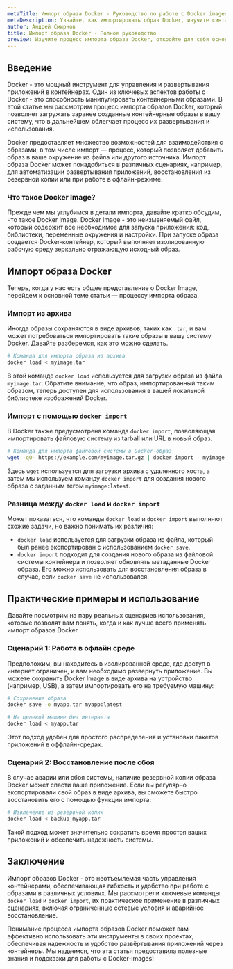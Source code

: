 ```yaml
---
metaTitle: Импорт образа Docker - Руководство по работе с Docker images
metaDescription: Узнайте, как импортировать образ Docker, изучите синтаксис и особенности этого процесса, чтобы эффективно управлять контейнерами
author: Андрей Смирнов
title: Импорт образа Docker - Полное руководство
preview: Изучите процесс импорта образа Docker, откройте для себя основные команды и сценарии, с которыми сталкиваются разработчики. Пошаговые пояснения и примеры помогут вам освоить импорт образов.
---
```


## Введение

Docker - это мощный инструмент для управления и развертывания приложений в контейнерах. Один из ключевых аспектов работы с Docker - это способность манипулировать контейнерными образами. В этой статье мы рассмотрим процесс импорта образов Docker, который позволяет загружать заранее созданные контейнерные образы в вашу систему, что в дальнейшем облегчает процесс их развертывания и использования.

Docker предоставляет множество возможностей для взаимодействия с образами, в том числе импорт — процесс, который позволяет добавить образ в ваше окружение из файла или другого источника. Импорт образа Docker может понадобиться в различных сценариях, например, для автоматизации развертывания приложений, восстановления из резервной копии или при работе в офлайн-режиме.

### Что такое Docker Image?

Прежде чем мы углубимся в детали импорта, давайте кратко обсудим, что такое Docker Image. Docker Image - это неизменяемый файл, который содержит все необходимое для запуска приложения: код, библиотеки, переменные окружения и настройки. При запуске образа создается Docker-контейнер, который выполняет изолированную рабочую среду зеркально отражающую исходный образ.

## Импорт образа Docker

Теперь, когда у нас есть общее представление о Docker Image, перейдем к основной теме статьи — процессу импорта образа.

### Импорт из архива

Иногда образы сохраняются в виде архивов, таких как `.tar`, и вам может потребоваться импортировать такие образы в вашу систему Docker. Давайте разберемся, как это можно сделать.

```bash
# Команда для импорта образа из архива
docker load < myimage.tar
```

В этой команде `docker load` используется для загрузки образа из файла `myimage.tar`. Обратите внимание, что образ, импортированный таким образом, теперь доступен для использования в вашей локальной библиотеке изображений Docker.

### Импорт с помощью `docker import`

В Docker также предусмотрена команда `docker import`, позволяющая импортировать файловую систему из tarball или URL в новый образ.

```bash
# Команда для импорта файловой системы в Docker-образ
wget -qO- https://example.com/myimage.tar.gz | docker import - myimage:latest
```

Здесь `wget` используется для загрузки архива с удаленного хоста, а затем мы используем команду `docker import` для создания нового образа с заданным тегом `myimage:latest`.

### Разница между `docker load` и `docker import`

Может показаться, что команды `docker load` и `docker import` выполняют схожие задачи, но важно понимать их различия:

- `docker load` используется для загрузки образа из файла, который был ранее экспортирован с использованием `docker save`.
- `docker import` подходит для создания нового образа из файловой системы контейнера и позволяет обновлять метаданные Docker образа. Его можно использовать для восстановления образа в случае, если `docker save` не использовался.

## Практические примеры и использование

Давайте посмотрим на пару реальных сценариев использования, которые позволят вам понять, когда и как лучше всего применять импорт образов Docker.

### Сценарий 1: Работа в офлайн среде

Предположим, вы находитесь в изолированной среде, где доступ в интернет ограничен, и вам необходимо развернуть приложение. Вы можете сохранить Docker Image в виде архива на устройство (например, USB), а затем импортировать его на требуемую машину:

```bash
# Сохранение образа
docker save -o myapp.tar myapp:latest

# На целевой машине без интернета
docker load < myapp.tar
```

Этот подход удобен для простого распределения и установки пакетов приложений в оффлайн-средах.

### Сценарий 2: Восстановление после сбоя

В случае аварии или сбоя системы, наличие резервной копии образа Docker может спасти ваше приложение. Если вы регулярно экспортировали свой образ в виде архива, вы сможете быстро восстановить его с помощью функции импорта:

```bash
# Извлечение из резервной копии
docker load < backup_myapp.tar
```

Такой подход может значительно сократить время простоя ваших приложений и обеспечить надежность системы.

## Заключение

Импорт образов Docker - это неотъемлемая часть управления контейнерами, обеспечивающая гибкость и удобство при работе с образами в различных условиях. Мы рассмотрели ключевые команды `docker load` и `docker import`, их практическое применение в различных сценариях, включая ограниченные сетевые условия и аварийное восстановление.

Понимание процесса импорта образов Docker поможет вам эффективно использовать эти инструменты в своих проектах, обеспечивая надежность и удобство развёртывания приложений через контейнеры. Мы надеемся, что эта статья предоставила полезные знания и подсказки для работы с Docker-images!